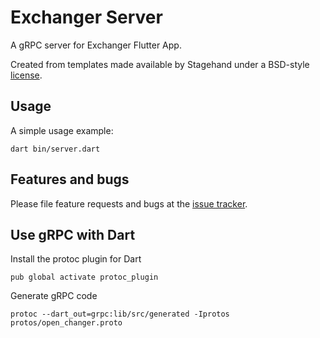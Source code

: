 # Exchanger Server

A gRPC server for Exchanger Flutter App.

Created from templates made available by Stagehand under a BSD-style
[license](https://github.com/dart-lang/stagehand/blob/master/LICENSE).

## Usage

A simple usage example:

    dart bin/server.dart

## Features and bugs

Please file feature requests and bugs at the [issue tracker][tracker].

[tracker]: http://example.com/issues/replaceme

## Use gRPC with Dart
Install the protoc plugin for Dart 

    pub global activate protoc_plugin

Generate gRPC code

    protoc --dart_out=grpc:lib/src/generated -Iprotos protos/open_changer.proto